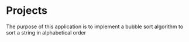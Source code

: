 # Projects

The purpose of this application is to implement a bubble sort algorithm to sort a string in alphabetical order

